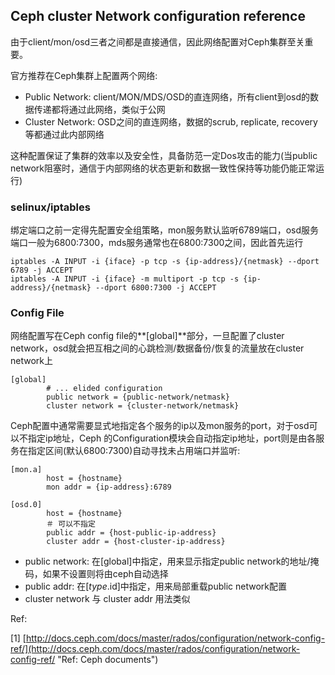 ## Ceph cluster Network configuration reference

由于client/mon/osd三者之间都是直接通信，因此网络配置对Ceph集群至关重要。

官方推荐在Ceph集群上配置两个网络:

* Public Network: client/MON/MDS/OSD的直连网络，所有client到osd的数据传递都将通过此网络，类似于公网
* Cluster Network: OSD之间的直连网络，数据的scrub, replicate, recovery等都通过此内部网络

这种配置保证了集群的效率以及安全性，具备防范一定Dos攻击的能力\(当public network阻塞时，通信于内部网络的状态更新和数据一致性保持等功能仍能正常运行\)

### selinux/iptables

绑定端口之前一定得先配置安全组策略，mon服务默认监听6789端口，osd服务端口一般为6800:7300，mds服务通常也在6800:7300之间，因此首先运行

```
iptables -A INPUT -i {iface} -p tcp -s {ip-address}/{netmask} --dport 6789 -j ACCEPT
iptables -A INPUT -i {iface} -m multiport -p tcp -s {ip-address}/{netmask} --dport 6800:7300 -j ACCEPT
```

### Config File

网络配置写在Ceph config file的**\[global\]**部分，一旦配置了cluster network，osd就会把互相之间的心跳检测/数据备份/恢复的流量放在cluster network上

```
[global]
        # ... elided configuration
        public network = {public-network/netmask}
        cluster network = {cluster-network/netmask}
```

Ceph配置中通常需要显式地指定各个服务的ip以及mon服务的port，对于osd可以不指定ip地址，Ceph 的Configuration模块会自动指定ip地址，port则是由各服务在指定区间\(默认6800:7300\)自动寻找未占用端口并监听:

```
[mon.a]
        host = {hostname}
        mon addr = {ip-address}:6789

[osd.0]
        host = {hostname}        
        ＃ 可以不指定
        public addr = {host-public-ip-address}
        cluster addr = {host-cluster-ip-address}
```

* public network: 在\[global\]中指定，用来显示指定public network的地址/掩码，如果不设置则将由ceph自动选择
* public addr: 在\[$type.$id\]中指定，用来局部重载public network配置
* cluster network 与 cluster addr 用法类似



Ref:

\[1\] [http://docs.ceph.com/docs/master/rados/configuration/network-config-ref/](http://docs.ceph.com/docs/master/rados/configuration/network-config-ref/ "Ref: Ceph documents")

